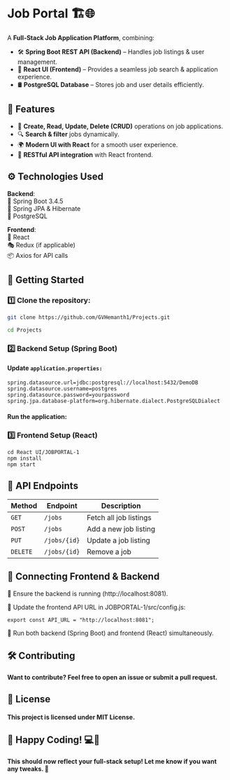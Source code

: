 # Job Portal 🏗️🌐

A **Full-Stack Job Application Platform**, combining:
- 🛠️ **Spring Boot REST API (Backend)** – Handles job listings & user management.
- 🎨 **React UI (Frontend)** – Provides a seamless job search & application experience.
- 🛢️ **PostgreSQL Database** – Stores job and user details efficiently.

## 📌 Features
- 📝 **Create, Read, Update, Delete (CRUD)** operations on job applications.
- 🔍 **Search & filter** jobs dynamically.
- 🌍 **Modern UI with React** for a smooth user experience.
- 🚀 **RESTful API integration** with React frontend.

## ⚙️ Technologies Used
**Backend**:  
🔹 Spring Boot 3.4.5  
🔹 Spring JPA & Hibernate  
🔹 PostgreSQL

**Frontend**:  
🎨 React  
🎭 Redux (if applicable)  
📦 Axios for API calls

## 🚀 Getting Started

### 1️⃣ Clone the repository:
```sh
git clone https://github.com/GVHemanth1/Projects.git

cd Projects
```
### 2️⃣ Backend Setup (Spring Boot)
#### Update ``application.properties:``

```
spring.datasource.url=jdbc:postgresql://localhost:5432/DemoDB
spring.datasource.username=postgres
spring.datasource.password=yourpassword
spring.jpa.database-platform=org.hibernate.dialect.PostgreSQLDialect
```

#### Run the application:

### 3️⃣ Frontend Setup (React)

```
cd React UI/JOBPORTAL-1
npm install
npm start
```

## 📡 API Endpoints

| Method | Endpoint       | Description           |
|--------|--------------|-----------------------|
| `GET`  | `/jobs`       | Fetch all job listings |
| `POST` | `/jobs`       | Add a new job listing |
| `PUT`  | `/jobs/{id}`  | Update a job listing  |
| `DELETE` | `/jobs/{id}` | Remove a job          |



## 🎯 Connecting Frontend & Backend

🔹 Ensure the backend is running (http://localhost:8081).

🔹 Update the frontend API URL in JOBPORTAL-1/src/config.js:
```
export const API_URL = "http://localhost:8081";
```
🔹 Run both backend (Spring Boot) and frontend (React) simultaneously.

## 🛠️ Contributing

#### Want to contribute? Feel free to open an issue or submit a pull request.

## 📜 License
#### This project is licensed under MIT License.

## 🚀 Happy Coding! 💻🎉


#### This should now reflect your full-stack setup! Let me know if you want any tweaks. 🚀